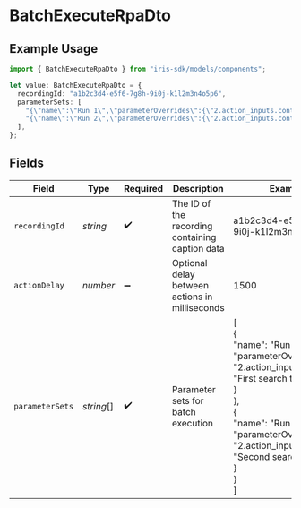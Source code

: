 # BatchExecuteRpaDto

## Example Usage

```typescript
import { BatchExecuteRpaDto } from "iris-sdk/models/components";

let value: BatchExecuteRpaDto = {
  recordingId: "a1b2c3d4-e5f6-7g8h-9i0j-k1l2m3n4o5p6",
  parameterSets: [
    "{\"name\":\"Run 1\",\"parameterOverrides\":{\"2.action_inputs.content\":\"First search term\"}}",
    "{\"name\":\"Run 2\",\"parameterOverrides\":{\"2.action_inputs.content\":\"Second search term\"}}",
  ],
};
```

## Fields

| Field                                                                                                                                                                                             | Type                                                                                                                                                                                              | Required                                                                                                                                                                                          | Description                                                                                                                                                                                       | Example                                                                                                                                                                                           |
| ------------------------------------------------------------------------------------------------------------------------------------------------------------------------------------------------- | ------------------------------------------------------------------------------------------------------------------------------------------------------------------------------------------------- | ------------------------------------------------------------------------------------------------------------------------------------------------------------------------------------------------- | ------------------------------------------------------------------------------------------------------------------------------------------------------------------------------------------------- | ------------------------------------------------------------------------------------------------------------------------------------------------------------------------------------------------- |
| `recordingId`                                                                                                                                                                                     | *string*                                                                                                                                                                                          | :heavy_check_mark:                                                                                                                                                                                | The ID of the recording containing caption data                                                                                                                                                   | a1b2c3d4-e5f6-7g8h-9i0j-k1l2m3n4o5p6                                                                                                                                                              |
| `actionDelay`                                                                                                                                                                                     | *number*                                                                                                                                                                                          | :heavy_minus_sign:                                                                                                                                                                                | Optional delay between actions in milliseconds                                                                                                                                                    | 1500                                                                                                                                                                                              |
| `parameterSets`                                                                                                                                                                                   | *string*[]                                                                                                                                                                                        | :heavy_check_mark:                                                                                                                                                                                | Parameter sets for batch execution                                                                                                                                                                | [<br/>{<br/>"name": "Run 1",<br/>"parameterOverrides": {<br/>"2.action_inputs.content": "First search term"<br/>}<br/>},<br/>{<br/>"name": "Run 2",<br/>"parameterOverrides": {<br/>"2.action_inputs.content": "Second search term"<br/>}<br/>}<br/>] |